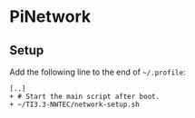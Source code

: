# PiNetwork

## Setup

Add the following line to the end of `~/.profile`:
```
[..]
+ # Start the main script after boot.
+ ~/TI3.3-NWTEC/network-setup.sh
```